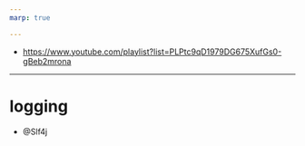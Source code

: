 ```yaml
---
marp: true

---
```

- https://www.youtube.com/playlist?list=PLPtc9qD1979DG675XufGs0-gBeb2mrona

---
# logging
- @Slf4j

